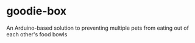 # goodie-box
An Arduino-based solution to preventing multiple pets from eating out of each other's food bowls
